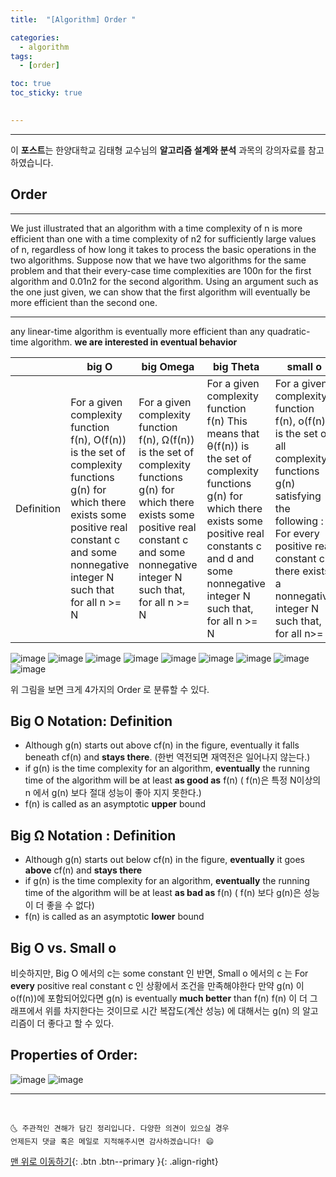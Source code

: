 ```yaml
---
title:  "[Algorithm] Order " 

categories:
  - algorithm
tags:
  - [order]

toc: true
toc_sticky: true
 

---
```


***
이 **포스트**는 한양대학교 김태형 교수님의 **알고리즘 설계와 분석** 과목의 강의자료를 참고하였습니다.
## Order
***
We just illustrated that an algorithm with a time complexity of n is more efficient than one with a time complexity of n2 for sufficiently large values of n, regardless of how long it takes to process the basic operations in the two algorithms. Suppose now that we have two algorithms for the same problem and that their every-case time complexities are 100n for the first algorithm and 0.01n2 for the second algorithm. Using an argument such as the one just given, we can show that the first algorithm will eventually be more efficient than the second one.
***
any linear-time algorithm is eventually more efficient than any quadratic-time algorithm.
**we are interested in eventual behavior**


|            | big O                                                        | big Omega                                                    | big Theta                                                    | small o                                                      |
| ---------- | ------------------------------------------------------------ | ------------------------------------------------------------ | ------------------------------------------------------------ | ------------------------------------------------------------ |
| Definition | For a given complexity function f(n), O(f(n)) is the set of complexity functions g(n) for which there exists some positive real constant c and some nonnegative integer N such that for all n >= N | For a given complexity function f(n), Ω(f(n)) is the set of complexity functions g(n) for which there exists some positive real constant c and some nonnegative integer N such that, for all n >= N | For a given complexity function f(n) This means that θ(f(n)) is the set of complexity functions g(n) for which there exists some positive real constants c and d and some nonnegative integer N such that, for all n >= N | For a given complexity function f(n), o(f(n)) is the set of all complexity functions g(n) satisfying the following : For every positive real constant c there exists a nonnegative integer N such that, for all n>= N |

![image](https://user-images.githubusercontent.com/69495129/133478004-e6c81eb9-f539-41be-b45b-ad4fc2c28171.png)
![image](https://user-images.githubusercontent.com/69495129/133478021-ab721a70-7703-4cff-ad07-7ffa39ad5322.png)
![image](https://user-images.githubusercontent.com/69495129/133478029-54423766-65e2-41e9-9f43-62e376617767.png)
![image](https://user-images.githubusercontent.com/69495129/133478042-d38676b1-f16d-4852-bcf6-e0cb26a635ae.png)
![image](https://user-images.githubusercontent.com/69495129/133478050-4541565b-cf2f-42f8-8c0c-a9d7a93fb48c.png)
![image](https://user-images.githubusercontent.com/69495129/133478058-40462318-0b8e-40de-8a46-97bbfc06f29e.png)
![image](https://user-images.githubusercontent.com/69495129/133478069-401db730-87bd-42c5-a080-d19eacfccc0c.png)
![image](https://user-images.githubusercontent.com/69495129/133478086-1a14e07c-991a-4bb4-b5d1-5056a914e749.png)
![image](https://user-images.githubusercontent.com/69495129/133478096-f08893b1-1418-43d5-96db-b089046cc70a.png)


위 그림을 보면 크게 4가지의 Order 로 분류할 수 있다.

## Big O Notation: Definition
- Although g(n) starts out above cf(n) in the figure, eventually it falls beneath cf(n) and **stays there**. (한번 역전되면 재역전은 일어나지 않는다.)
- if g(n) is the time complexity for an algorithm, **eventually** the running time of the algorithm will be at least **as good as** f(n) ( f(n)은 특정 N이상의 n 에서 g(n) 보다 절대 성능이 좋아 지지 못한다.)
- f(n) is called as an asymptotic **upper** bound 

## Big Ω Notation : Definition
- Although g(n) starts out below cf(n) in the figure, **eventually** it goes **above** cf(n) and **stays there**
- if g(n) is the time complexity for an algorithm, **eventually** the running time of the algorithm will be at least **as bad as** f(n) ( f(n) 보다 g(n)은 성능이 더 좋을 수 없다)
- f(n) is called as an asymptotic **lower** bound 

## Big O vs. Small o
비슷하지만, Big O 에서의 c는 some constant 인 반면, Small o 에서의 c 는 For **every** positive real constant c 인 상황에서 조건을 만족해야한다
만약 g(n) 이 o(f(n))에 포함되어있다면 g(n) is eventually **much better** than f(n) f(n) 이 더 그래프에서 위를 차지한다는 것이므로 시간 복잡도(계산 성능) 에 대해서는 g(n) 의 알고리즘이 더 좋다고 할 수 있다.

## Properties of Order:
![image](https://user-images.githubusercontent.com/69495129/133480878-e24808fd-84ca-4afa-abdd-b5a271c970c2.png)
![image](https://user-images.githubusercontent.com/69495129/133480900-113df28d-f697-462d-b4b9-7d84607821f3.png)





*** 
<br>

    🌜 주관적인 견해가 담긴 정리입니다. 다양한 의견이 있으실 경우
    언제든지 댓글 혹은 메일로 지적해주시면 감사하겠습니다! 😄

[맨 위로 이동하기](#){: .btn .btn--primary }{: .align-right}
